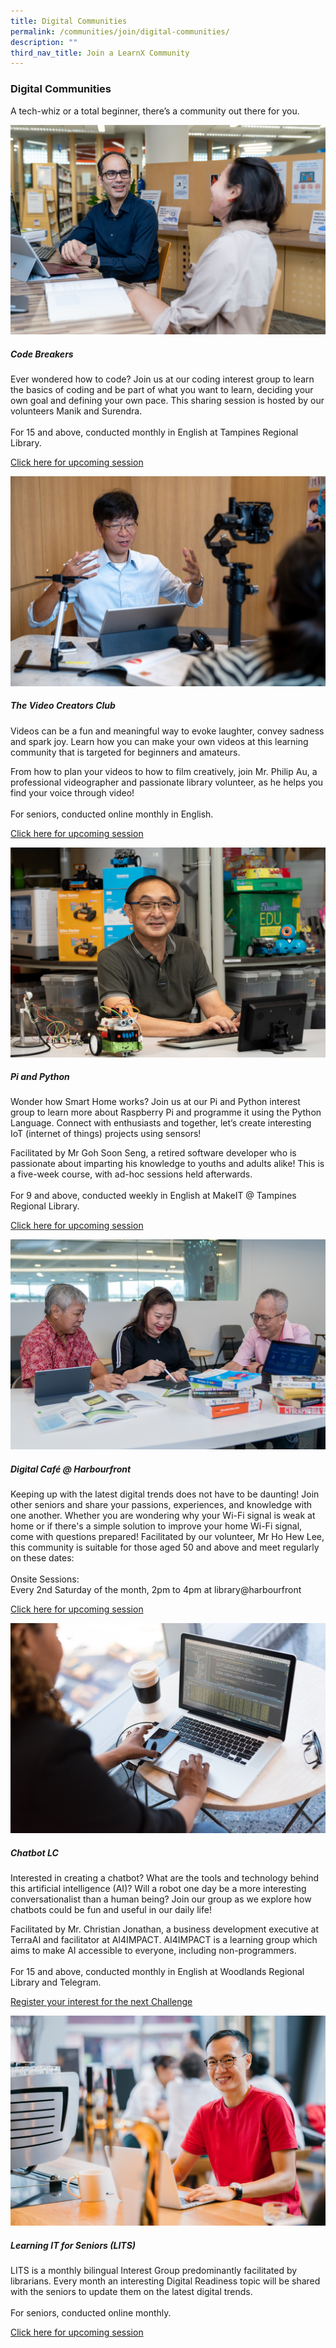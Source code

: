 ```yaml
---
title: Digital Communities
permalink: /communities/join/digital-communities/
description: ""
third_nav_title: Join a LearnX Community
---
```

<style type="text/css">
/* Links */
.content a { color: #322987; }
.content a:focus,
.content a:hover { color: #28216c; }

/* Button Outline */
.bp-button { padding-left: 1.5rem; padding-right: 1.5rem; }
.bp-button.is-primary-outline { border: 1px solid #322987; color: #322987; background-color: transparent; text-decoration: none; }
.bp-button.is-primary-outline:focus,
.bp-button.is-primary-outline:hover { border: 1px solid #322987; color: #cff2e8; background-color: #322987; text-decoration: none; }

/* Responsive Iframe */
.responsive-iframe { position: absolute; top: 0; left: 0; bottom: 0; right: 0; width: 100%; height: 100%; }
.responsive-iframe-container { position: relative; overflow: hidden; width: 100%; }
.responsive-iframe-container.ratio-16by9 { padding-top: 56.25%; }
.responsive-iframe-container.ratio-4by3 { padding-top: 75%; }
.responsive-iframe-container.ratio-3by2 { padding-top: 66.66%; }
.responsive-iframe-container.ratio-1by1 { padding-top: 100%; }
</style>
### **Digital Communities**

A tech-whiz or a total beginner, there’s a community out there for you.

<div class="row is-multiline">
  <div class="col is-half-tablet padding--bottom--lg">
    <img src="/images/learning-communities/digital/LC-Digital-Codebreakers-01.png" alt="Code Breakers">
    <div class="margin--top--lg">
      <h5 class="margin--top--sm margin--bottom--sm"><b>Code Breakers</b></h5>
      <p class="margin--top--sm margin--bottom--sm"> Ever wondered how to code? Join us at our coding interest group to learn the basics of coding and be part of what you want to learn, deciding your own goal and defining your own pace. This sharing session is hosted by our volunteers Manik and Surendra.<br><br>
For 15 and above, conducted monthly in English at Tampines Regional Library.</p>
      <p class="margin--top--sm margin--bottom--sm"><a href="https://go.gov.sg/lcsessions" target="_blank">Click here for upcoming session</a></p>
    </div>
  </div>
  <div class="col is-half-tablet padding--bottom--lg">
    <img src="/images/learning-communities/digital/LC-Digital-VideoCreatorClub-01.png" alt="The Video Creators Club">
    <div class="margin--top--lg">
      <h5 class="margin--top--sm margin--bottom--sm"><b>The Video Creators Club</b></h5>
      <p class="margin--top--sm margin--bottom--sm">Videos can be a fun and meaningful way to evoke laughter, convey sadness and spark joy. Learn how you can make your own videos at this learning community that is targeted for beginners and amateurs. <br>
				
From how to plan your videos to how to film creatively, join Mr. Philip Au, a professional videographer and passionate library volunteer, as he helps you find your voice through video!<br><br>
 For seniors, conducted online monthly in English.</p>
      <p class="margin--top--sm margin--bottom--sm"><a href="https://go.gov.sg/lcsessions" target="_blank">Click here for upcoming session</a></p>
    </div>
  </div>
<div class="col is-half-tablet padding--bottom--lg">
    <img src="/images/learning-communities/digital/LC-Digital-Pi_PythonClub-01.png" alt="Pi and Python">
    <div class="margin--top--lg">
      <h5 class="margin--top--sm margin--bottom--sm"><b>Pi and Python</b></h5>
      <p class="margin--top--sm margin--bottom--sm">Wonder how Smart Home works? Join us at our Pi and Python interest group to learn more about Raspberry Pi and programme it using the Python Language. Connect with enthusiasts and together, let’s create interesting IoT (internet of things) projects using sensors!<br>
				
Facilitated by Mr Goh Soon Seng, a retired software developer who is passionate about imparting his knowledge to youths and adults alike! This is a five-week course, with ad-hoc sessions held afterwards.<br><br>
 For 9 and above, conducted weekly in English at MakeIT @ Tampines Regional Library.</p>
      <p class="margin--top--sm margin--bottom--sm"><a href="https://go.gov.sg/lcsessions" target="_blank">Click here for upcoming session</a></p>
    </div>
  </div>
<div class="col is-half-tablet padding--bottom--lg">
    <img src="/images/learning-communities/digital/LC-Digital-DigitalCafe-01.png" alt="Digital Café @ Harbourfront">
    <div class="margin--top--lg">
      <h5 class="margin--top--sm margin--bottom--sm"><b>Digital Café @ Harbourfront</b></h5>
      <p class="margin--top--sm margin--bottom--sm">Keeping up with the latest digital trends does not have to be daunting! Join other seniors and share your passions, experiences, and knowledge with one another. Whether you are wondering why your Wi-Fi signal is weak at home or if there's a simple solution to improve your home Wi-Fi signal, come with questions prepared! Facilitated by our volunteer, Mr Ho Hew Lee, this community is suitable for those aged 50 and above and meet regularly on these dates: <br><br>
Onsite Sessions: <br> 
Every 2nd Saturday of the month, 2pm to 4pm at library@harbourfront </p>
      <p class="margin--top--sm margin--bottom--sm"><a href="https://go.gov.sg/lcsessions" target="_blank">Click here for upcoming session</a></p>
    </div>
  </div>
<div class="col is-half-tablet padding--bottom--lg">
    <img src="/images/learning-communities/digital/LC-Digital-Stockimage-01.jpg" alt="Chatbot LearnX Community">
    <div class="margin--top--lg">
      <h5 class="margin--top--sm margin--bottom--sm"><b>Chatbot LC</b></h5>
      <p class="margin--top--sm margin--bottom--sm"> Interested in creating a chatbot? What are the tools and technology behind this artificial intelligence (AI)? Will a robot one day be a more interesting conversationalist than a human being? Join our group as we explore how chatbots could be fun and useful in our daily life!<br>
				
Facilitated by Mr. Christian Jonathan, a business development executive at TerraAI and facilitator at AI4IMPACT. AI4IMPACT is a learning group which aims to make AI accessible to everyone, including non-programmers.<br><br>
For 15 and above, conducted monthly in English at Woodlands Regional Library and Telegram. </p>
      <p class="margin--top--sm margin--bottom--sm"><a href="https://go.gov.sg/chatbot-lxc-2023" target="_blank">Register your interest for the next Challenge</a></p>
    </div>
</div>
  <div class="col is-half-tablet padding--bottom--lg">
    <img src="/images/learning-communities/digital/LC-Digital-Stockimage-05.jpg" alt="Learning IT for Seniors">
    <div class="margin--top--lg">
      <h5 class="margin--top--sm margin--bottom--sm"><b>Learning IT for Seniors (LITS)</b></h5>
      <p class="margin--top--sm margin--bottom--sm"> LITS is a monthly bilingual Interest Group predominantly facilitated by librarians. Every month an interesting Digital Readiness topic will be shared with the seniors to update them on the latest digital trends.<br><br>
 For seniors, conducted online monthly.</p>
      <p class="margin--top--sm margin--bottom--sm"><a href="https://go.gov.sg/lcsessions" target="_blank">Click here for upcoming session</a></p>
    </div>
  </div>
</div>